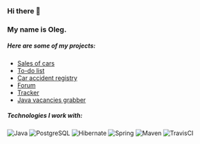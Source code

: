 ### Hi there 👋 
### My name is Oleg.

##### Here are some of my projects:
- [Sales of cars](https://github.com/o-gen18/job4j_cars)
- [To-do list](https://github.com/o-gen18/job4j_todo)
- [Car accident registry](https://github.com/o-gen18/job4j_car_accident)
- [Forum](https://github.com/o-gen18/job4j_forum)
- [Tracker](https://github.com/o-gen18/job4j_tracker)
- [Java vacancies grabber](https://github.com/o-gen18/job4j_grabber)

##### <b>Technologies I work with:</b>
![Java](https://img.shields.io/badge/java-%3E%3D8-red)
![PostgreSQL](https://img.shields.io/badge/PostgreSQL-%3E%3D9-blue)
![Hibernate](https://img.shields.io/badge/Hibernate-%3E%3D5-lightgrey)
![Spring](https://img.shields.io/badge/Spring-%3E%3D5-green)
![Maven](https://img.shields.io/badge/Maven-3-yellow)
![TravisCI](https://img.shields.io/badge/Travis-CI-brightgreen)
<!--
**o-gen18/o-gen18** is a ✨ _special_ ✨ repository because its `README.md` (this file) appears on your GitHub profile.

Here are some ideas to get you started:

- 🔭 I’m currently working on ...
- 🌱 I’m currently learning ...
- 👯 I’m looking to collaborate on ...
- 🤔 I’m looking for help with ...
- 💬 Ask me about ...
- 📫 How to reach me: ...
- 😄 Pronouns: ...
- ⚡ Fun fact: ...
-->
